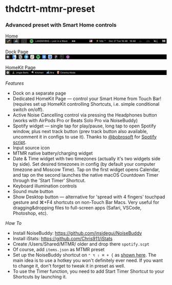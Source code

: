 # thdctrt-mtmr-preset
### Advanced preset with Smart Home controls

Home
![](thdctrt-mtmr__home.png)

Dock Page
![](/thdctrt-mtmr__dock.png)

HomeKit Page
![](/thdctrt-mtmr__homekit.png)

*Features*
- Dock on a separate page
- Dedicated HomeKit Page — control your Smart Home from Touch Bar! (requires set up HomeKit controlling Shortcuts, i.e. simple conditional switch on/off).
- Active Noise Cancelling control via pressing the Headphones button (works with AirPods Pro or Beats Solo Pro via NoiseBuddy)
- Spotify widget — single tap for play/pause, long tap to open Spotify window, plus next track button (prev track button also available, uncomment it in configs to use it). Thanks to [@bobrosoft](https://github.com/bobrosoft) for [Spotify script](https://github.com/Toxblh/MTMR-presets/blob/master/bobrosoft).
- Input source icon
- MTMR native battery/charging widget
- Date & Time widget with two timezones (actually it's two widgets side by side). Set desired timezones in config (by default your computer timezone and Moscow Time). Tap on the first widget opens Calendar, and tap on the second launches the native macOS Countdown Timer through the 'Start Timer' Shortcut.
- Keyboard illumination controls
- Sound mute button
- Show Desktop button — alternative for 'spread with 4 fingers' touchpad gesture and ⌘+F4 shortcuts on non-Touch Bar Macs. Very useful for dragging&dropping files to full-screen apps (Safari, VSCode, Photoshop, etc). 


*How To*
- Install NoiseBuddy: https://github.com/insidegui/NoiseBuddy
- Install iStats: https://github.com/Chris911/iStats
- Create /Users/Shared/MTMR/ older and drop there `spotify.scpt`
- Of course, add `items.json` as MTMR preset
- Set up the NoiseBuddy shortcut on `⌃ ⌥ ⇧ ⌘ + {` as [shown here](/noisebuddy-settings.png). The main idea is to use a hotkey you won't definitely ever need. If you want to change it, don't forget to tweak it in preset as well.
- To use the Timer function, you need to add Start Timer Shortcut to your Shortcuts by launching it.
